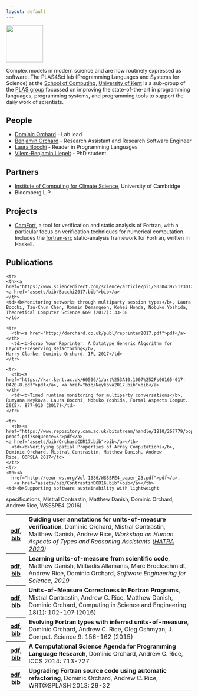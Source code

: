```yaml
---
layout: default
---
```


<img src="https://camfort.github.io/tvcs2017/kent-logo.jpg" style="height:100px;float:right:" />

Complex models in modern science and are now routinely expressed as software. The PLAS4Sci lab (Programming Languages and Systems
for Science) at the [School of Computing](https://www.cs.kent.ac.uk/), [University of Kent](https://www.kent.ac.uk/) is a sub-group
of the [PLAS group](https://research.kent.ac.uk/programming-languages-systems/) focussed on improving the state-of-the-art in programming languages, programming systems, and programming tools to support the daily work of scientists.

## People

* [Dominic Orchard](https://dorchard.github.io/) - Lab lead
* [Benjamin Orchard](https://github.com/raehik) - Research Assistant and Research Software Engineer
* [Laura Bocchi](https://www.kent.ac.uk/computing/people/3119/bocchi-laura) - Reader in Programming Languages
* [Vilem-Benjamin Liepelt](https://github.com/buggymcbugfix/not-not-a-blog#blog) - PhD student

## Partners

* [Institute of Computing for Climate Science](https://cambridge-iccs.github.io/), University of Cambridge
* Bloomberg L.P.

## Projects

* [CamFort](https://camfort.github.com), a tool for verification and static analysis of Fortran, with a particular focus on verification techniques for numerical computation. Includes the [fortran-src](https://github.com/camfort/fortran-src) static-analysis framework for Fortran, written in Haskell.

## Publications

<table id="pubs">
  <tr>
    <th><a
      href="https://arxiv.org/abs/2011.06094">pdf</a>,
      <a href="https://dblp.org/rec/journals/corr/abs-2011-06094.html?view=bibtex">bib</a>
    </th>
      <td><b>Guiding user annotations for units-of-measure verification</b>,
  Dominic Orchard, Mistral Contrastin, Matthew Danish, Andrew Rice,
	<i>Workshop on Human Aspects of Types and Reasoning Assistants
	(<a href="https://2020.splashcon.org/home/hatra-2020?plenary=Hide%20plenary%20sessions">HATRA 2020</a>)</i>
      </td>
      </tr>
  <tr>
    <th><a
      href="https://www.cl.cam.ac.uk/~mrd45/se4science19.pdf">pdf</a>,
      <a href="assets/bib/DanishABRO19.bib">bib</a>
    </th>
      <td><b> Learning units-of-measure from scientific code</b>,
  Matthew Danish, Miltiadis Allamanis, Marc Brockschmidt, Andrew Rice,
	 Dominic Orchard,
	<i>Software Engineering for Science, 2019</i>
      </td>
      </tr>
	
    <tr>
    <th><a href="https://www.sciencedirect.com/science/article/pii/S0304397517301263">pdf</a>, <a href="assets/bib/Bocchi2017.bib">bib</a>
    </th>
    <td><b>Monitoring networks through multiparty session types</b>, Laura Bocchi, Tzu-Chun Chen, Romain Demangeon, Kohei Honda, Nobuko Yoshida, Theoretical Computer Science 669 (2017): 33-58
    </td>
  </tr>	
	
    <tr>
      <th><a href="http://dorchard.co.uk/publ/reprinter2017.pdf">pdf</a></th>
      <td><b>Scrap Your Reprinter: A Datatype Generic Algorithm for
	Layout-Preserving Refactoring</b>,
	Harry Clarke, Dominic Orchard, IFL 2017</td>
    </tr>
	
    <tr>
      <th><a href="https://kar.kent.ac.uk/60506/1/art%253A10.1007%252Fs00165-017-0420-8.pdf">pdf</a>, <a href="bib/Neykova2017.bib">bib</a>
    </th>
      <td><b>Timed runtime monitoring for multiparty conversations</b>,
	Rumyana Neykova, Laura Bocchi, Nobuko Yoshida, Formal Aspects Comput. 29(5): 877-910 (2017)</td>
    </tr>
	
    <tr>
      <th><a
	href="https://www.repository.cam.ac.uk/bitstream/handle/1810/267779/oopsla-proof.pdf?sequence=5">pdf</a>,
	<a href="assets/bib/OrchardCDR17.bib">bib</a></th>
      <td><b>Verifying Spatial Properties of Array Computations</b>,
	Dominic Orchard, Mistral Contrastin, Matthew Danish, Andrew
	Rice, OOPSLA 2017</td>
    </tr>
    <tr>
    <th><a
      href="http://ceur-ws.org/Vol-1686/WSSSPE4_paper_23.pdf">pdf</a>,
       <a href="assets/bib/ContrastinDOR16.bib">bib</a></th>
    <td><b>Supporting software sustainability with lightweight
  specifications</b>, Mistral Contrastin, Matthew Danish, Dominic
  Orchard, Andrew Rice, WSSSPE4 (2016)
    </td>
  </tr>

  <tr>
    <th><a href="http://www.cl.cam.ac.uk/~acr31/pubs/contrastin-units.pdf">pdf</a>, <a href="assets/bib/ContrastinRDO16.bib">bib</a></th>
    <td><b>Units-of-Measure Correctness in Fortran
      Programs</b>, Mistral Contrastin, Andrew C. Rice, Matthew Danish, Dominic
      Orchard, Computing in Science and Engineering 18(1): 102-107 (2016)
    </td>
  </tr>

  <tr>
    <th><a
      href="https://www.cs.kent.ac.uk/people/staff/dao7/publ/iccs15-fortran-units.pdf">pdf</a>, <a href="assets/bib/OrchardRO15.bib">bib</a></th>
    <td><b>Evolving Fortran types with inferred units-of-measure</b>,
      Dominic Orchard, Andrew C. Rice, Oleg Oshmyan, J. Comput. Science 9:
      156-162 (2015)
    </td>
  </tr>

  <tr>
    <th><a
    href="https://www.cs.kent.ac.uk/people/staff/dao7/publ/iccs14-orchard-rice.pdf">pdf</a>, <a href="assets/bib/OrchardR14.bib">bib</a>
    </th>
    <td><b>A Computational Science Agenda for Programming Language
      Research</b>, Dominic Orchard, Andrew C. Rice, ICCS 2014: 713-727
    </td>
  </tr>


  <tr>
    <th><a
      href="https://www.cs.kent.ac.uk/people/staff/dao7/publ/wrt13-orchard-rice.pdf">pdf</a>, <a href="assets/bib/OrchardR13.bib">bib</a>
    </th>
    <td><b>Upgrading Fortran source code
      using automatic refactoring</b>,
      Dominic Orchard, Andrew C. Rice, WRT@SPLASH 2013: 29-32
    </td>
  </tr>
</table>


